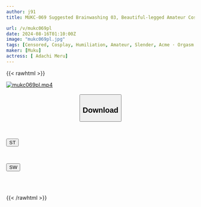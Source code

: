 ```yaml
---
author: j91
title: MUKC-069 Suggested Brainwashing 03, Beautiful-legged Amateur Cosplayer Brainwashed. Taking Her Around And Training Her As A Masochist. Turning Her Into A Lewd Woman, Orgasm, Creampie, And Developing Her Sexual Habits. Complete Domination As A Cosplay Sex Slave. ~A Plan To Distort Her Sexual Habits With Hypnotic Suggestions And Turn Her Into A Complete Masochistic Pet. Taking Her Around And Making Her Cum Over And Over Again As A Record Of The Pleasure Of Masochistic Training~

url: /v/mukc069pl
date: 2024-08-16T01:10:00Z
image: "mukc069pl.jpg"
tags: [Censored, Cosplay, Humiliation, Amateur, Slender, Acme · Orgasm	]
maker: [Muku]
actress: [ Adachi Meru]
---
```



{{< rawhtml >}}

<div class="video" data-videoid="vzK9aDrQ2xIBjm">
    <a href="javascript:;">
        <img src="/v/mukc069pl/mukc069pl.jpg" width="WIDTH" height="HEIGHT" alt="mukc069pl.mp4" loading="lazy">
    </a>
</div>

<script type="text/javascript" src="https://j91.asia/asset/on-demand-st.js"></script>

<br>
  <link rel="stylesheet" href="https://j91.asia/asset/bs5.css">
  
  <center>
  <button class="btn btn-primary" type="button" data-bs-toggle="collapse" data-bs-target=".multi-collapse" aria-expanded="false" aria-controls="multiCollapseExample1 multiCollapseExample2"><h2>Download</h2></button></center>
</p>
<div class="row">
  <div class="col">
    <div class="collapse multi-collapse" id="multiCollapseExample1">
      <div class="card card-body">
	      	      <br>
<div class="buttons">  
<p><a href="/v/mukc069pl/st.html" target="_blank"><button class="btn-hover color-3"><i class="fa fa-download"></i> ST</button></a></p></div>
    </div>
  </div>
</div>
  <div class="col">
    <div class="collapse multi-collapse" id="multiCollapseExample2">
      <div class="card card-body">
	      <br>
<div class="buttons">
<p><a href="/v/mukc069pl/sw.html" target="_blank"><button class="btn-hover color-2"><i class="fa fa-download"></i> SW</button></a></p></div>
<br><br>
      </div>
    </div>
  </div>
</div>

{{< /rawhtml >}}